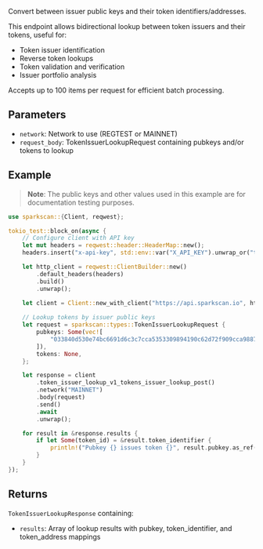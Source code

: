 Convert between issuer public keys and their token identifiers/addresses.

This endpoint allows bidirectional lookup between token issuers and their tokens, useful for:
- Token issuer identification
- Reverse token lookups
- Token validation and verification
- Issuer portfolio analysis

Accepts up to 100 items per request for efficient batch processing.

## Parameters

- `network`: Network to use (REGTEST or MAINNET)
- `request_body`: TokenIssuerLookupRequest containing pubkeys and/or tokens to lookup

## Example

> **Note**: The public keys and other values used in this example are for documentation testing purposes.

```rust
use sparkscan::{Client, reqwest};

tokio_test::block_on(async {
    // Configure client with API key
    let mut headers = reqwest::header::HeaderMap::new();
    headers.insert("x-api-key", std::env::var("X_API_KEY").unwrap_or("test".to_string()).parse().unwrap());

    let http_client = reqwest::ClientBuilder::new()
        .default_headers(headers)
        .build()
        .unwrap();

    let client = Client::new_with_client("https://api.sparkscan.io", http_client);
    
    // Lookup tokens by issuer public keys
    let request = sparkscan::types::TokenIssuerLookupRequest {
        pubkeys: Some(vec![
            "033840d530e74bc6691d6c3c7cca5353309894190c62d72f909cca98879d65a4e1".to_string()
        ]),
        tokens: None,
    };

    let response = client
        .token_issuer_lookup_v1_tokens_issuer_lookup_post()
        .network("MAINNET")
        .body(request)
        .send()
        .await
        .unwrap();

    for result in &response.results {
        if let Some(token_id) = &result.token_identifier {
            println!("Pubkey {} issues token {}", result.pubkey.as_ref().unwrap_or(&"".to_string()), token_id);
        }
    }
});
```

## Returns

`TokenIssuerLookupResponse` containing:
- `results`: Array of lookup results with pubkey, token_identifier, and token_address mappings
